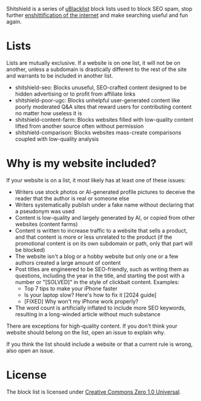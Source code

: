 Shitshield is a series of [uBlacklist](https://github.com/iorate/ublacklist) block lists used to block SEO spam, stop further [enshittification of the internet](https://doctorow.medium.com/social-quitting-1ce85b67b456) and make searching useful and fun again.

# Lists
Lists are mutually exclusive. If a website is on one list, it will not be on another, unless a subdomain is drastically different to the rest of the site and warrants to be included in another list.
* shitshield-seo: Blocks unuseful, SEO-crafted content designed to be hidden advertising or to profit from affiliate links
* shitshield-poor-ugc: Blocks unhelpful user-generated content like poorly moderated Q&A sites that reward users for contributing content no matter how useless it is
* shitshield-content-farm: Blocks websites filled with low-quality content lifted from another source often without permission
* shitshield-comparison: Blocks websites mass-create comparisons coupled with low-quality analysis

# Why is my website included?
If your website is on a list, it most likely has at least one of these issues:
* Writers use stock photos or AI-generated profile pictures to deceive the reader that the author is real or someone else
* Writers systematically publish under a fake name without declaring that a pseudonym was used
* Content is low-quality and largely generated by AI, or copied from other websites (content farms)
* Content is written to increase traffic to a website that sells a product, and that content is more or less unrelated to the product (if the promotional content is on its own subdomain or path, only that part will be blocked)
* The website isn't a blog or a hobby website but only one or a few authors created a large amount of content
* Post titles are engineered to be SEO-friendly, such as writing them as questions, including the year in the title, and starting the post with a number or "[SOLVED]" in the style of clickbait content. Examples:
  * Top 7 tips to make your iPhone faster
  * Is your laptop slow? Here's how to fix it [2024 guide]
  * [FIXED] Why won't my iPhone work properly?
* The word count is artificially inflated to include more SEO keywords, resulting in a long-winded article without much substance

There are exceptions for high-quality content. If you don't think your website should belong on the list, open an issue to explain why.

If you think the list should include a website or that a current rule is wrong, also open an issue.

# License
The block list is licensed under [Creative Commons Zero 1.0 Universal](https://creativecommons.org/public-domain/cc0/).

